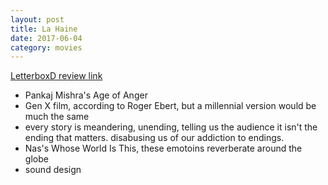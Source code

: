 ```yaml
---
layout: post
title: La Haine 
date: 2017-06-04
category: movies
---
```

 
[LetterboxD review link]()

- Pankaj Mishra's Age of Anger
- Gen X film, according to Roger Ebert, but a millennial version would be much the same
- every story is meandering, unending, telling us the audience it isn't the ending that matters. disabusing us of our addiction to endings.
- Nas's Whose World Is This, these emotoins reverberate around the globe
- sound design